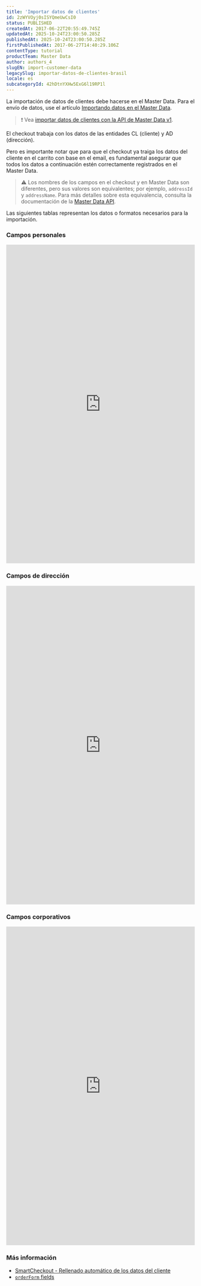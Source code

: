 ```yaml
---
title: 'Importar datos de clientes'
id: 2zWYVOyj0sISYQmeUwCsI0
status: PUBLISHED
createdAt: 2017-06-22T20:55:49.745Z
updatedAt: 2025-10-24T23:00:50.285Z
publishedAt: 2025-10-24T23:00:50.285Z
firstPublishedAt: 2017-06-27T14:40:29.106Z
contentType: tutorial
productTeam: Master Data
author: authors_4
slugEN: import-customer-data
legacySlug: importar-datos-de-clientes-brasil
locale: es
subcategoryId: 42hDtnYXHw5ExG6l19RP1l
---
```


La importación de datos de clientes debe hacerse en el Master Data. Para el envío de datos, use el artículo [Importando datos en el Master Data](/es/tutorial/importar-datos-en-el-master-data).

> ❗ Vea [importar datos de clientes con la API de Master Data v1](https://developers.vtex.com/docs/guides/import-customer-data).

El checkout trabaja con los datos de las entidades CL (cliente) y AD (dirección).

Pero es importante notar que para que el checkout ya traiga los datos del cliente en el carrito con base en el email, es fundamental asegurar que todos los datos a continuación estén correctamente registrados en el Master Data.

> ⚠️ Los nombres de los campos en el checkout y en Master Data son diferentes, pero sus valores son equivalentes; por ejemplo, `addressId` y `addressName`. Para más detalles sobre esta equivalencia, consulta la documentación de la  [Master Data API](https://developers.vtex.com/docs/api-reference/masterdata-api?endpoint=overview).

Las siguientes tablas representan los datos o formatos necesarios para la importación. 

### Campos personales

<iframe src="https://vtexhelp.myvtex.com/tables/checkoutprofilepersonal/es" title="Campos personales obligatorios" frameBorder="0" width="100%" height="850"></iframe>

### Campos de dirección

<iframe src="https://vtexhelp.myvtex.com/tables/checkoutprofileaddress/es" title="Campos de dirección obligatorios" frameBorder="0" width="100%" height="850"></iframe>

### Campos corporativos

<iframe src="https://vtexhelp.myvtex.com/tables/checkoutprofilecorporate/es" title="Campos corporativos obligatorios" frameBorder="0" width="100%" height="850"></iframe>

### Más información

 * [SmartCheckout - Rellenado automático de los datos del cliente](/es/tutorial/smartcheckout-rellenado-automatico-de-los-datos-del-cliente--2Nuu3xAFzdhIzJIldAdtan)
 * [`orderForm` fields](https://developers.vtex.com/docs/guides/orderform-fields#clientprofiledata)
